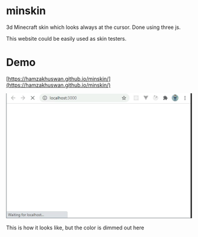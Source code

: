 # minskin
3d Minecraft skin which looks always at the cursor. Done using three js. 

This website could be easily used as skin testers. 

# Demo
[https://hamzakhuswan.github.io/minskin/](https://hamzakhuswan.github.io/minskin/)
  

![Demo Image](./screenshots/minskin.gif "Demo Image")

This is how it looks like, but the color is dimmed out here
